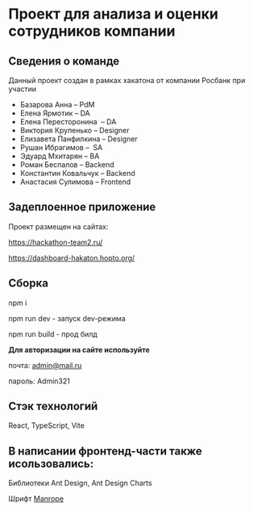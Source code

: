 # Проект для анализа и оценки сотрудников компании

## Сведения о команде
Данный проект создан в рамках хакатона от компании Росбанк при участии

<ul>
  <li>Базарова Анна – PdM</li>
  <li>Елена Ярмотик – DA</li>
  <li>Елена Пересторонина  – DA </li>
  <li>Виктория Крупенько – Designer</li>
  <li>Елизавета Панфилкина – Designer</li>
  <li>Рушан Ибрагимов –  SA</li>
  <li>Эдуард Мхитарян – BA</li>
  <li>Роман Беспалов – Backend</li>
  <li>Константин Ковальчук – Backend</li>
  <li>Анастасия Сулимова – Frontend</li>
</ul>

## Задеплоенное приложение
Проект размещен на сайтах:

https://hackathon-team2.ru/

https://dashboard-hakaton.hopto.org/

## Сборка
npm i

npm run dev - запуск dev-режима

npm run build - прод билд

**Для авторизации на сайте используйте**

почта: admin@mail.ru

пароль: Admin321

## Стэк технологий
React, TypeScript, Vite

## В написании фронтенд-части также исользовались:
Библиотеки Ant Design, Ant Design Charts

Шрифт <a href="https://fonts.google.com/specimen/Manrope">Manrope</a>
